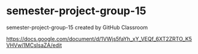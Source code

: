 # semester-project-group-15
semester-project-group-15 created by GitHub Classroom



https://docs.google.com/document/d/1VWjs5faYh_xY_VEQf_6XT2ZRTO_K5VHVwi1MCsIsaZA/edit

